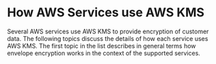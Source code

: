 # How AWS Services use AWS KMS<a name="service-integration"></a>

Several AWS services use AWS KMS to provide encryption of customer data\. The following topics discuss the details of how each service uses AWS KMS\. The first topic in the list describes in general terms how envelope encryption works in the context of the supported services\.

